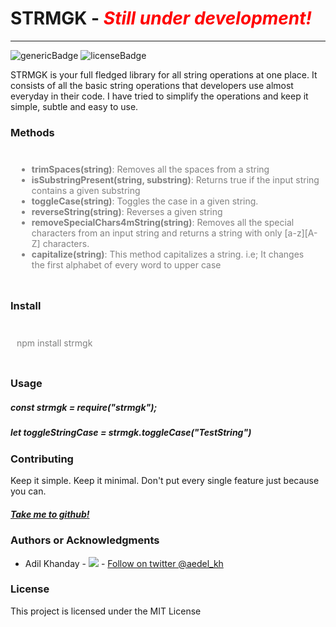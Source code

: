 <h1>STRMGK - <em><b><span style="color: red;">Still under development! </b></em></h1>

<hr />
<img src = "https://img.shields.io/badge/strmgk-String%20magic-brightgreen" alt="genericBadge"/>
<img src = "https://img.shields.io/badge/License-MIT-blue" alt = "licenseBadge">

<p>
  STRMGK is your full fledged library for all string operations at one place. It
  consists of all the basic string operations that developers use almost
  everyday in their code. I have tried to simplify the operations and keep it
  simple, subtle and easy to use.
</p>

<h3> Methods</h3>
<div style="color: grey; padding:10px">
  <ul>
    <li><b>trimSpaces(string)</b>: Removes all the spaces from a string</li>
    <li>
      <b>isSubstringPresent(string, substring)</b>: Returns true if the input string
      contains a given substring
    </li>
    <li><b>toggleCase(string)</b>: Toggles the case in a given string.</li>
    <li><b>reverseString(string)</b>: Reverses a given string </li>
    <li><b>removeSpecialChars4mString(string)</b>: Removes all the special characters from an input string and returns a string with only [a-z][A-Z] characters.</li>
    <li><b>capitalize(string)</b>: This method capitalizes a string. i.e; It changes the first alphabet of every word to upper case</li>
  </ul>
</div>

<h3>Install</h3>
<div style="color:grey; padding:10px"><p>npm install strmgk</p></div>

<h3>Usage</h3>

<p>
  <h5>const strmgk = require("strmgk"); </h5>
  <h5>let toggleStringCase = strmgk.toggleCase("TestString")</h5>
</p>

<h3>Contributing</h3>
Keep it simple. Keep it minimal. Don't put every single feature just because you
can.
<h5>
  <a href="https://github.com/aedelkhanday/strmgk/tree/master"> Take me to github!</a>
</h5>

<h3>Authors or Acknowledgments</h3>
<ul>
  <li>Adil Khanday - <img src = "https://www.matrixgroup.net/snackoclock/wp-content/uploads/2012/07/twitter-bird-light-bgs.png"/> - <a href= "https://twitter.com/aedel_kh"> Follow on twitter @aedel_kh</a></li>
</ul>

<h3>License</h3>

This project is licensed under the MIT License
